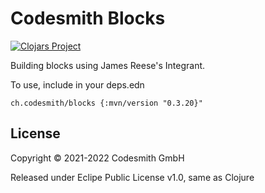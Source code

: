 # Codesmith Blocks

[![Clojars Project](https://img.shields.io/clojars/v/ch.codesmith/blocks.svg)](https://clojars.org/ch.codesmith/blocks)

Building blocks using James Reese's Integrant.

To use, include in your deps.edn

```
ch.codesmith/blocks {:mvn/version "0.3.20}"
```

## License

Copyright © 2021-2022 Codesmith GmbH

Released under Eclipe Public License v1.0, same as Clojure
